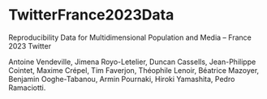 # TwitterFrance2023Data

Reproducibility Data for Multidimensional Population and Media – France 2023 Twitter

Antoine Vendeville, Jimena Royo-Letelier, Duncan Cassells, Jean-Philippe Cointet, Maxime Crépel, Tim Faverjon, Théophile Lenoir, Béatrice Mazoyer, Benjamin Ooghe-Tabanou, Armin Pournaki, Hiroki Yamashita, Pedro Ramaciotti.
